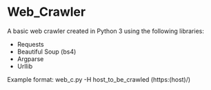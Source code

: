 # Web_Crawler
 A basic web crawler created in Python 3
 using the following libraries:
* Requests
* Beautiful Soup (bs4)
* Argparse
* Urllib

Example format:
	web_c.py -H host_to_be_crawled (https:(host)/)
